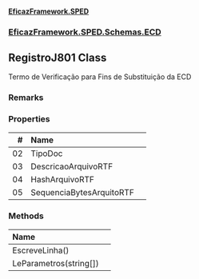 #### [EficazFramework.SPED](EficazFrameworkSPED.md 'EficazFramework SPED')
### [EficazFramework.SPED.Schemas.ECD](EficazFramework.SPED.Schemas.ECD.md 'EficazFramework.SPED.Schemas.ECD')

## RegistroJ801 Class

Termo de Verificação para Fins de Substituição da ECD

### Remarks
### Properties

| # | Name | |
| ---: | :--- | :--- |
| 02 | TipoDoc |  |
| 03 | DescricaoArquivoRTF |  |
| 04 | HashArquivoRTF |  |
| 05 | SequenciaBytesArquitoRTF |  |
### Methods

| Name | |
| :--- | :--- |
| EscreveLinha() |  |
| LeParametros(string[]) |  |
